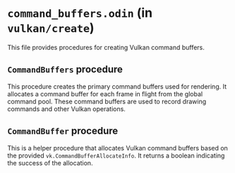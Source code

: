 # `command_buffers.odin` (in `vulkan/create`)

This file provides procedures for creating Vulkan command buffers.

## `CommandBuffers` procedure

This procedure creates the primary command buffers used for rendering. It allocates a command buffer for each frame in flight from the global command pool. These command buffers are used to record drawing commands and other Vulkan operations.

## `CommandBuffer` procedure

This is a helper procedure that allocates Vulkan command buffers based on the provided `vk.CommandBufferAllocateInfo`. It returns a boolean indicating the success of the allocation.
